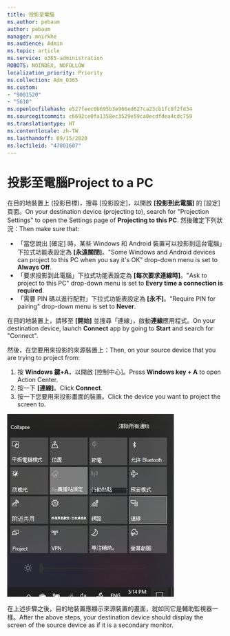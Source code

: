 ```yaml
---
title: 投影至電腦
ms.author: pebaum
author: pebaum
manager: mnirkhe
ms.audience: Admin
ms.topic: article
ms.service: o365-administration
ROBOTS: NOINDEX, NOFOLLOW
localization_priority: Priority
ms.collection: Adm_O365
ms.custom:
- "9001520"
- "5610"
ms.openlocfilehash: e527feec0b695b3e966ed627ca23cb1fc8f2fd34
ms.sourcegitcommit: c6692ce0fa1358ec3529e59ca0ecdfdea4cdc759
ms.translationtype: HT
ms.contentlocale: zh-TW
ms.lasthandoff: 09/15/2020
ms.locfileid: "47801607"
---
```

# <a name="project-to-a-pc"></a><span data-ttu-id="4cf1b-102">投影至電腦</span><span class="sxs-lookup"><span data-stu-id="4cf1b-102">Project to a PC</span></span>

<span data-ttu-id="4cf1b-103">在目的地裝置上 (投影目標)，搜尋 [投影設定]，以開啟 **[投影到此電腦]** 的 [設定] 頁面。</span><span class="sxs-lookup"><span data-stu-id="4cf1b-103">On your destination device (projecting to), search for "Projection Settings" to open the Settings page of **Projecting to this PC**.</span></span> <span data-ttu-id="4cf1b-104">然後確定下列狀況：</span><span class="sxs-lookup"><span data-stu-id="4cf1b-104">Then make sure that:</span></span>
- <span data-ttu-id="4cf1b-105">「當您說出 [確定] 時，某些 Windows 和 Android 裝置可以投影到這台電腦」下拉式功能表設定為 **[永遠關閉]**。</span><span class="sxs-lookup"><span data-stu-id="4cf1b-105">"Some Windows and Android devices can project to this PC when you say it's OK" drop-down menu is set to **Always Off**.</span></span>
- <span data-ttu-id="4cf1b-106">「要求投影到此電腦」下拉式功能表設定為 **[每次要求連線時]**。</span><span class="sxs-lookup"><span data-stu-id="4cf1b-106">"Ask to project to this PC" drop-down menu is set to **Every time a connection is required**.</span></span>
- <span data-ttu-id="4cf1b-107">「需要 PIN 碼以進行配對」下拉式功能表設定為 **[永不]**。</span><span class="sxs-lookup"><span data-stu-id="4cf1b-107">"Require PIN for pairing" drop-down menu is set to **Never**.</span></span>

<span data-ttu-id="4cf1b-108">在目的地裝置上，請移至 **[開始]** 並搜尋「連線」，啟動**連線**應用程式。</span><span class="sxs-lookup"><span data-stu-id="4cf1b-108">On your destination device, launch **Connect** app by going to **Start** and search for "Connect".</span></span>

<span data-ttu-id="4cf1b-109">然後，在您要用來投影的來源裝置上：</span><span class="sxs-lookup"><span data-stu-id="4cf1b-109">Then, on your source device that you are trying to project from:</span></span>

1. <span data-ttu-id="4cf1b-110">按 **Windows 鍵+A**，以開啟 [控制中心]。</span><span class="sxs-lookup"><span data-stu-id="4cf1b-110">Press **Windows key + A** to open Action Center.</span></span>
2. <span data-ttu-id="4cf1b-111">按一下 **[連線]**。</span><span class="sxs-lookup"><span data-stu-id="4cf1b-111">Click **Connect**.</span></span>
3. <span data-ttu-id="4cf1b-112">按一下您要用來投影畫面的裝置。</span><span class="sxs-lookup"><span data-stu-id="4cf1b-112">Click the device you want to project the screen to.</span></span>

![投影至電腦](media/project-to-a-pc.png)

<span data-ttu-id="4cf1b-114">在上述步驟之後，目的地裝置應顯示來源裝置的畫面，就如同它是輔助監視器一樣。</span><span class="sxs-lookup"><span data-stu-id="4cf1b-114">After the above steps, your destination device should display the screen of the source device as if it is a secondary monitor.</span></span>
